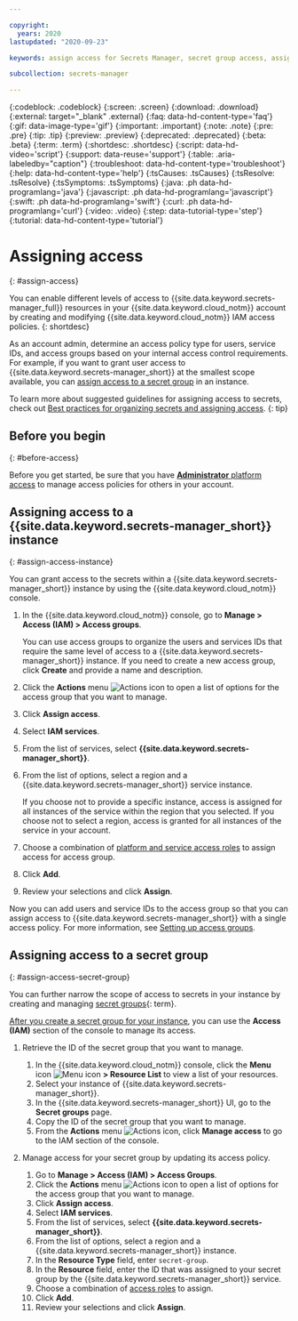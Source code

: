 ```yaml
---

copyright:
  years: 2020
lastupdated: "2020-09-23"

keywords: assign access for Secrets Manager, secret group access, assign access for all secrets, grant access, add users

subcollection: secrets-manager

---
```


{:codeblock: .codeblock}
{:screen: .screen}
{:download: .download}
{:external: target="_blank" .external}
{:faq: data-hd-content-type='faq'}
{:gif: data-image-type='gif'}
{:important: .important}
{:note: .note}
{:pre: .pre}
{:tip: .tip}
{:preview: .preview}
{:deprecated: .deprecated}
{:beta: .beta}
{:term: .term}
{:shortdesc: .shortdesc}
{:script: data-hd-video='script'}
{:support: data-reuse='support'}
{:table: .aria-labeledby="caption"}
{:troubleshoot: data-hd-content-type='troubleshoot'}
{:help: data-hd-content-type='help'}
{:tsCauses: .tsCauses}
{:tsResolve: .tsResolve}
{:tsSymptoms: .tsSymptoms}
{:java: .ph data-hd-programlang='java'}
{:javascript: .ph data-hd-programlang='javascript'}
{:swift: .ph data-hd-programlang='swift'}
{:curl: .ph data-hd-programlang='curl'}
{:video: .video}
{:step: data-tutorial-type='step'}
{:tutorial: data-hd-content-type='tutorial'}

# Assigning access
{: #assign-access}

You can enable different levels of access to {{site.data.keyword.secrets-manager_full}} resources in your {{site.data.keyword.cloud_notm}} account by creating and modifying {{site.data.keyword.cloud_notm}} IAM access policies.
{: shortdesc}

As an account admin, determine an access policy type for users, service IDs, and access groups based on your internal access control requirements. For example, if you want to grant user access to {{site.data.keyword.secrets-manager_short}} at the smallest scope available, you can [assign access to a secret group](#assign-access-secret-group) in an instance.

To learn more about suggested guidelines for assigning access to secrets, check out [Best practices for organizing secrets and assigning access](/docs/secrets-manager?topic=secrets-manager-best-practices-organize-secrets).
{: tip}

## Before you begin
{: #before-access}

Before you get started, be sure that you have [**Administrator** platform access](/docs/account?topic=account-assign-access-resources#assign_new_access) to manage access policies for others in your account.

## Assigning access to a {{site.data.keyword.secrets-manager_short}} instance
{: #assign-access-instance}

You can grant access to the secrets within a {{site.data.keyword.secrets-manager_short}} instance by using the {{site.data.keyword.cloud_notm}} console.

1. In the {{site.data.keyword.cloud_notm}} console, go to **Manage > Access (IAM) > Access groups**.
   
    You can use access groups to organize the users and services IDs that require the same level of access to a {{site.data.keyword.secrets-manager_short}} instance. If you need to create a new access group, click **Create** and provide a name and description. 
2. Click the **Actions** menu ![Actions icon](../icons/actions-icon-vertical.svg) to open a list of options for the access group that you want to manage.
3. Click **Assign access**.
4. Select **IAM services**. 
5. From the list of services, select **{{site.data.keyword.secrets-manager_short}}**.
6. From the list of options, select a region and a {{site.data.keyword.secrets-manager_short}} service instance.

    If you choose not to provide a specific instance, access is assigned for all instances of the service within the region that you selected. If you choose not to select a region, access is granted for all instances of the service in your account.
7. Choose a combination of [platform and service access roles](/docs/secrets-manager?topic=secrets-manager-iam) to assign access for access group.
8. Click **Add**.
9. Review your selections and click **Assign**.

  Now you can add users and service IDs to the access group so that you can assign access to {{site.data.keyword.secrets-manager_short}} with a single access policy. For more information, see [Setting up access groups](/docs/account?topic=account-groups).

## Assigning access to a secret group
{: #assign-access-secret-group}

You can further narrow the scope of access to secrets in your instance by creating and managing [secret groups](#x9968962){: term}.

[After you create a secret group for your instance](/docs/secrets-manager?topic=secrets-manager-secret-groups#create-secret-groups), you can use the **Access (IAM)** section of the console to manage its access.

1. Retrieve the ID of the secret group that you want to manage.

   1. In the {{site.data.keyword.cloud_notm}} console, click the **Menu** icon ![Menu icon](../icons/icon_hamburger.svg) **> Resource List** to view a list of your resources.
   2. Select your instance of {{site.data.keyword.secrets-manager_short}}.
   3. In the {{site.data.keyword.secrets-manager_short}} UI, go to the **Secret groups** page.
   4. Copy the ID of the secret group that you want to manage.
   5. From the **Actions** menu ![Actions icon](../icons/actions-icon-vertical.svg), click **Manage access** to go to the IAM section of the console.
   
2. Manage access for your secret group by updating its access policy.
   
   1. Go to **Manage > Access (IAM) > Access Groups**.
   2. Click the **Actions** menu ![Actions icon](../icons/actions-icon-vertical.svg) to open a list of options for the access group that you want to manage.
   3. Click **Assign access**.
   4. Select **IAM services**.
   5. From the list of services, select **{{site.data.keyword.secrets-manager_short}}**.
   6. From the list of options, select a region and a {{site.data.keyword.secrets-manager_short}} instance.
   7. In the **Resource Type** field, enter `secret-group`.
   8. In the **Resource** field, enter the ID that was assigned to your secret group by the {{site.data.keyword.secrets-manager_short}} service.
   9. Choose a combination of [access roles](/docs/secrets-manager?topic=secrets-manager-iam) to assign.
   10. Click **Add**.
   11. Review your selections and click **Assign**.

